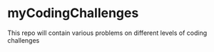 # myCodingChallenges
This repo will contain various problems on different levels of coding challenges
